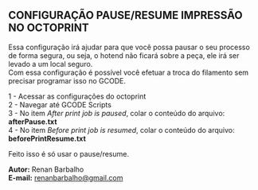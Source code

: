 ## CONFIGURAÇÃO PAUSE/RESUME IMPRESSÃO NO OCTOPRINT  

Essa configuração irá ajudar para que você possa pausar o seu processo de forma segura, ou seja,
o hotend não ficará sobre a peça, ele irá ser levado a um local seguro.  
Com essa configuração é possível você efetuar a troca do filamento sem precisar programar isso no GCODE.

1 - Acessar as configurações do octoprint  
2 - Navegar até GCODE Scripts  
3 - No item *After print job is paused*, colar o conteúdo do arquivo: **afterPause.txt**  
4 - No item *Before print job is resumed*, colar o conteúdo do arquivo: **beforePrintResume.txt**  

Feito isso é só usar o pause/resume.  


**Autor:** Renan Barbalho  
**E-mail:** renanbarbalho@gmail.com


